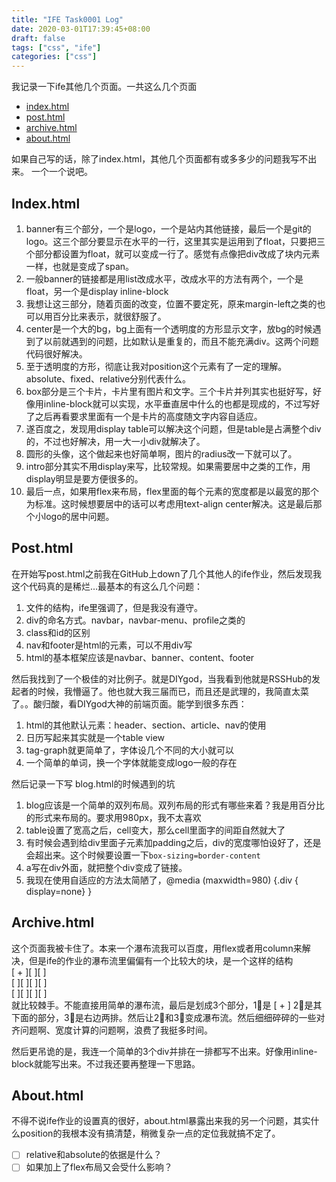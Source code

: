 ```yaml
---
title: "IFE Task0001 Log"
date: 2020-03-01T17:39:45+08:00
draft: false
tags: ["css", "ife"]
categories: ["css"]
---
```




我记录一下ife其他几个页面。一共这么几个页面 

* [index.html](../task0001/index.html)
* [post.html](../task0001/post.html)
* [archive.html](../task0001/gallery.html)
* [about.html](../task0001/about.html)

如果自己写的话，除了index.html，其他几个页面都有或多多少的问题我写不出来。
一个一个说吧。  

## Index.html

1. banner有三个部分，一个是logo，一个是站内其他链接，最后一个是git的logo。这三个部分要显示在水平的一行，这里其实是运用到了float，只要把三个部分都设置为float，就可以变成一行了。感觉有点像把div改成了块内元素一样，也就是变成了span。
1. 一般banner的链接都是用list改成水平，改成水平的方法有两个，一个是float，另一个是display inline-block
1. 我想让这三部分，随着页面的改变，位置不要定死，原来margin-left之类的也可以用百分比来表示，就很舒服了。
1. center是一个大的bg，bg上面有一个透明度的方形显示文字，放bg的时候遇到了以前就遇到的问题，比如默认是重复的，而且不能充满div。这两个问题代码很好解决。
1. 至于透明度的方形，彻底让我对position这个元素有了一定的理解。absolute、fixed、relative分别代表什么。
1. box部分是三个卡片，卡片里有图片和文字。三个卡片并列其实也挺好写，好像用inline-block就可以实现，水平垂直居中什么的也都是现成的，不过写好了之后再看要求里面有一个是卡片的高度随文字内容自适应。
1. 遂百度之，发现用display table可以解决这个问题，但是table是占满整个div的，不过也好解决，用一大一小div就解决了。
1. 圆形的头像，这个做起来也好简单啊，图片的radius改一下就可以了。
1. intro部分其实不用display来写，比较常规。如果需要居中之类的工作，用display明显是要方便很多的。
1. 最后一点，如果用flex来布局，flex里面的每个元素的宽度都是以最宽的那个为标准。这时候想要居中的话可以考虑用text-align center解决。这是最后那个小logo的居中问题。


## Post.html

在开始写post.html之前我在GitHub上down了几个其他人的ife作业，然后发现我这个代码真的是稀烂…最基本的有这么几个问题：

1. 文件的结构，ife里强调了，但是我没有遵守。
2. div的命名方式。navbar，navbar-menu、profile之类的
3. class和id的区别
4. nav和footer是html的元素，可以不用div写
5. html的基本框架应该是navbar、banner、content、footer

然后我找到了一个极佳的对比例子。就是DIYgod，当我看到他就是RSSHub的发起者的时候，我懵逼了。他也就大我三届而已，而且还是武理的，我简直太菜了。。酸归酸，看DIYgod大神的前端页面。能学到很多东西：

1. html的其他默认元素：header、section、article、nav的使用
3. 日历写起来其实就是一个table view
4. tag-graph就更简单了，字体设几个不同的大小就可以
5. 一个简单的单词，换一个字体就能变成logo一般的存在

然后记录一下写 blog.html的时候遇到的坑

1. blog应该是一个简单的双列布局。双列布局的形式有哪些来着？我是用百分比的形式来布局的。要求用980px，我不太喜欢
4. table设置了宽高之后，cell变大，那么cell里面字的间距自然就大了
5. 有时候会遇到给div里面子元素加padding之后，div的宽度哪怕设好了，还是会超出来。这个时候要设置一下`box-sizing=border-content`
6. a写在div外面，就把整个div变成了链接。
7. 我现在使用自适应的方法太简陋了，@media (maxwidth=980) {.div { display=none} }

## Archive.html

这个页面我被卡住了。本来一个瀑布流我可以百度，用flex或者用column来解决，但是ife的作业的瀑布流里偏偏有一个比较大的块，是一个这样的结构  
	[ + ][ ][ ]  
	[ ][ ][ ][ ]   
	[ ][ ][ ][ ]  
就比较棘手。不能直接用简单的瀑布流，最后是划成3个部分，1⃣️是 [ + ] 2⃣️是其下面的部分，3⃣️是右边两排。然后让2⃣️和3⃣️变成瀑布流。然后细细碎碎的一些对齐问题啊、宽度计算的问题啊，浪费了我挺多时间。  

然后更吊诡的是，我连一个简单的3个div并排在一排都写不出来。好像用inline-block就能写出来。不过我还要再整理一下思路。  

## About.html

不得不说ife作业的设置真的很好，about.html暴露出来我的另一个问题，其实什么position的我根本没有搞清楚，稍微复杂一点的定位我就搞不定了。  

- [ ] relative和absolute的依据是什么？
- [ ] 如果加上了flex布局又会受什么影响？
